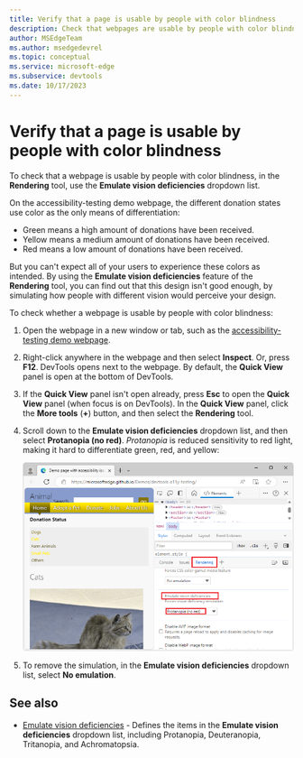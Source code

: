 ```yaml
---
title: Verify that a page is usable by people with color blindness
description: Check that webpages are usable by people with color blindness using the Emulate Vision Deficiencies dropdown list in the Rendering tool.
author: MSEdgeTeam
ms.author: msedgedevrel
ms.topic: conceptual
ms.service: microsoft-edge
ms.subservice: devtools
ms.date: 10/17/2023
---
```

# Verify that a page is usable by people with color blindness

<!-- Rendering tool: Emulate vision deficiencies: Protanopia -->

To check that a webpage is usable by people with color blindness, in the **Rendering** tool, use the **Emulate vision deficiencies** dropdown list.

On the accessibility-testing demo webpage, the different donation states use color as the only means of differentiation:
*  Green means a high amount of donations have been received.
*  Yellow means a medium amount of donations have been received.
*  Red means a low amount of donations have been received.

But you can't expect all of your users to experience these colors as intended.  By using the **Emulate vision deficiencies** feature of the **Rendering** tool, you can find out that this design isn't good enough, by simulating how people with different vision would perceive your design.


To check whether a webpage is usable by people with color blindness:

1. Open the webpage in a new window or tab, such as the [accessibility-testing demo webpage](https://microsoftedge.github.io/Demos/devtools-a11y-testing/).

1. Right-click anywhere in the webpage and then select **Inspect**.  Or, press **F12**.  DevTools opens next to the webpage.  By default, the **Quick View** panel is open at the bottom of DevTools.

1. If the **Quick View** panel isn't open already, press **Esc** to open the **Quick View** panel (when focus is on DevTools).  In the **Quick View** panel, click the **More tools** (**+**) button, and then select the **Rendering** tool.

1. Scroll down to the **Emulate vision deficiencies** dropdown list, and then select **Protanopia (no red)**.  _Protanopia_ is reduced sensitivity to red light, making it hard to differentiate green, red, and yellow:

   ![Showing the document as someone with protanopia would see it](./test-color-blindness-images/a11y-testing-simulating-protanopia.png)

1. To remove the simulation, in the **Emulate vision deficiencies** dropdown list, select **No emulation**.


<!-- ====================================================================== -->
## See also

*  [Emulate vision deficiencies](emulate-vision-deficiencies.md) - Defines the items in the **Emulate vision deficiencies** dropdown list, including Protanopia, Deuteranopia, Tritanopia, and Achromatopsia.
